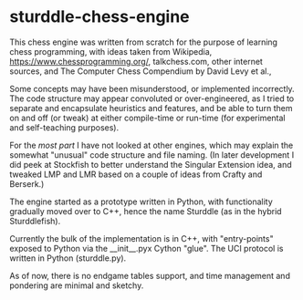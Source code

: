 # sturddle-chess-engine
This chess engine was written from scratch for the purpose of learning chess programming,
with ideas taken from Wikipedia, https://www.chessprogramming.org/, talkchess.com, other internet
sources, and The Computer Chess Compendium by David Levy et al., 

Some concepts may have been misunderstood, or implemented incorrectly. The code structure may appear 
convoluted or over-engineered, as I tried to separate and encapsulate heuristics and features, and be able
to turn them on and off (or tweak) at either compile-time or run-time (for experimental and self-teaching purposes).

For the *most part* I have not looked at other engines, which may explain the somewhat "unusual" code structure and file naming.
(In later development I did peek at Stockfish to better understand the Singular Extension idea, and tweaked LMP and LMR based on a couple of ideas from Crafty and Berserk.)

The engine started as a prototype written in Python, with functionality gradually moved over to C++, hence
the name Sturddle (as in the hybrid Sturddlefish). 

Currently the bulk of the implementation is in C++, with "entry-points" exposed to Python via the \_\_init\_\_.pyx 
Cython "glue". The UCI protocol is written in Python (sturddle.py).

As of now, there is no endgame tables support, and time management and pondering are minimal and sketchy.
